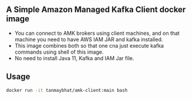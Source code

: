 ## A Simple Amazon Managed Kafka Client docker image

- You can connect to AMK brokers using client machines, and on that machine you need to have AWS IAM JAR and kafka installed.
- This image combines both so that one cna just execute kafka commands using shell of this image.
- No need to install Java 11, Kafka and IAM Jar file.

## Usage

```bash
docker run -it tanmaybhat/amk-client:main bash
```
